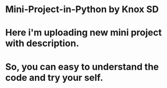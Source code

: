 # Mini-Project-in-Python by Knox SD
# Here i'm uploading new mini project with description.
# So, you can easy to understand the code and try your self.
